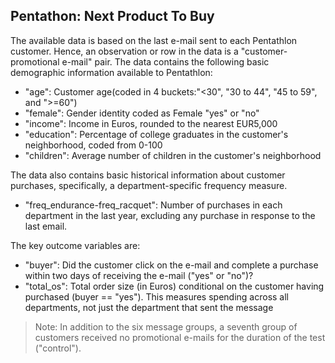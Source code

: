 ## Pentathon: Next Product To Buy 

The available data is based on the last e-mail sent to each Pentathlon customer. Hence, an observation or row in the data is a "customer-promotional e-mail" pair. The data contains the following basic demographic information available to Pentathlon:

* "age": Customer age(coded in 4 buckets:"<30", "30 to 44", "45 to 59", and ">=60") 
* "female": Gender identity coded as Female "yes" or "no"
* "income": Income in Euros, rounded to the nearest EUR5,000
* "education": Percentage of college graduates in the customer's neighborhood, coded from 0-100
* "children": Average number of children in the customer's neighborhood

The data also contains basic historical information about customer purchases, specifically, a department-specific frequency measure.

* "freq_endurance-freq_racquet": Number of purchases in each department in the last year, excluding any purchase in response to the last email.

The key outcome variables are:

* "buyer": Did the customer click on the e-mail and complete a purchase within two days of receiving the e-mail ("yes" or "no")?
* "total_os": Total order size (in Euros) conditional on the customer having purchased (buyer == "yes"). This measures spending across all departments, not just the department that sent the message

> Note: In addition to the six message groups, a seventh group of customers received no promotional e-mails for the duration of the test ("control").
